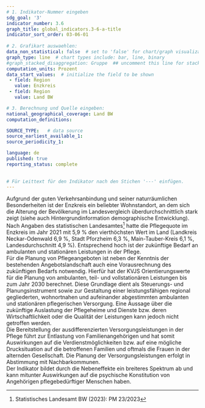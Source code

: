 ```yaml
---
# 1. Indikator-Nummer eingeben 
sdg_goal: '3' 
indicator_number: 3.6
graph_title: global_indicators.3-6-a-title
indicator_sort_order: 03-06-01
 
# 2. Grafikart auswaehlen: 
data_non_statistical: false  # set to 'false' for chart/graph visualization 
graph_type: line  # chart types include: bar, line, binary 
#graph_stacked_disaggregation: Gruppe  ## uncomment this line for stacked bars. eplace 'Geschlecht' with the field of aggregation. 
computation_units: Prozent 
data_start_values:  # initialize the field to be shown  
 - field: Region 
   value: Enzkreis
 - field: Region 
   value: Land BW

# 3. Berechnung und Quelle eingeben: 
national_geographical_coverage: Land BW
computation_definitions: 

SOURCE_TYPE:   # data source  
source_earliest_available_1: 
source_periodicity_1: 

language: de   
published: true 
reporting_status: complete
 
 
# Für Leittext für den Indikator nach den Stichen '---' einfügen. 
---
```


Aufgrund der guten Verkehrsanbindung und seiner naturräumlichen Besonderheiten ist der Enzkreis ein beliebter Wohnstandort, an dem sich die Alterung der Bevölkerung im Landesvergleich überdurchschnittlich stark zeigt (siehe auch Hintergrundinformation demographische Entwicklung). Nach Angaben des statistischen Landesamtes[^1] hatte die Pflegequote im Enzkreis im Jahr 2021 mit 5,9 % den vierthöchsten Wert im Land (Landkreis Neckar-Odenwald 6,9 %, Stadt Pforzheim 6,3 %, Main-Tauber-Kreis 6,1 %, Landesdurchschnitt 4,9 %). Entsprechend hoch ist der zukünftige Bedarf an ambulanten und stationären Leistungen in der Pflege.<br>
Für die Planung von Pflegeangeboten ist neben der Kenntnis der bestehenden Angebotslandschaft auch eine Vorausrechnung des zukünftigen Bedarfs notwendig. Hierfür hat der KVJS Orientierungswerte für die Planung von ambulanten, teil- und vollstationären Leistungen bis zum Jahr 2030 berechnet. Diese Grundlage dient als Steuerungs- und Planungsinstrument sowie zur Gestaltung einer leistungsfähigen regional gegliederten, wohnortnahen und aufeinander abgestimmten ambulanten und stationären pflegerischen Versorgung. Eine Aussage über die zukünftige Auslastung der Pflegeheime und Dienste bzw. deren Wirtschaftlichkeit oder die Qualität der Leistungen kann jedoch nicht getroffen werden.<br>
Die Bereitstellung der ausdifferenzierten Versorgungsleistungen in der Pflege führt zur Entlastung von Familienangehörigen und hat somit Auswirkungen auf die Verdienstmöglichkeiten bzw. auf eine mögliche Drucksituation auf die betroffenen Familien und oftmals die Frauen in der alternden Gesellschaft. Die Planung der Versorgungsleistungen erfolgt in Abstimmung mit Nachbarkommunen.<br>
Der Indikator bildet durch die Nebeneffekte ein breiteres Spektrum ab und kann mitunter Auswirkungen auf die psychische Konstitution von Angehörigen pflegebedürftiger Menschen haben.

[^1]: Statistisches Landesamt BW (2023): PM 23/2023
